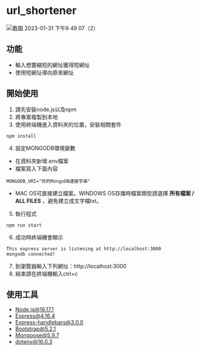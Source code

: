 # url_shortener

![截圖 2023-01-31 下午9 49 07（2）](https://user-images.githubusercontent.com/113798606/215778583-dd02859d-c0c5-4c35-b43b-d0c32c7afb5e.png)

## 功能
+ 輸入想要縮短的網址獲得短網址
+ 使用短網址導向原來網址

## 開始使用

1. 請先安裝node.js以及npm
2. 將專案複製到本地
3. 使用終端機進入資料夾的位置，安裝相關套件
```
npm install
```
4. 設定MONGODB環境變數
  + 在資料夾新增.env檔案
  + 檔案寫入下面內容
```
MONGODB_URI="你的MongoDB連接字串"
```
  + MAC OS可直接建立檔案。WINDOWS OS存擋時檔案類型請選擇 **所有檔案 / ALL FILES** ，避免建立成文字檔txt。
5. 執行程式
```
npm run start
```
6. 成功時終端機會顯示
```
This express server is listening at http://localhost:3000
mongodb connected!
```
7. 到瀏覽器輸入下列網址：http://localhost:3000
8. 結束請在終端機輸入ctrl+c

## 使用工具
+ Node.js@16.17.1
+ Express@4.16.4
+ Express-handlebars@3.0.0
+ Bootstrap@5.2.1
+ Mongoose@5.9.7
+ dotenv@16.0.3
